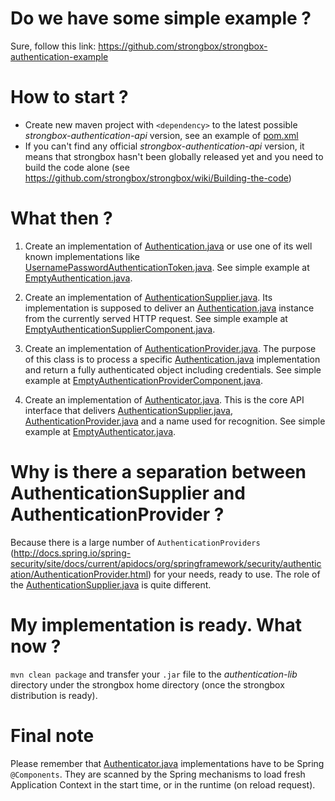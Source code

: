 # Do we have some simple example ?

Sure, follow this link: https://github.com/strongbox/strongbox-authentication-example

# How to start ?

* Create new maven project with `<dependency>` to the latest possible _strongbox-authentication-api_ version, see an example of [pom.xml](https://github.com/carlspring/strongbox-authentication-example/blob/master/pom.xml)
* If you can't find any official _strongbox-authentication-api_ version, it means that strongbox hasn't been globally released yet and you need to build the code alone (see https://github.com/strongbox/strongbox/wiki/Building-the-code)

# What then ?

1. Create an implementation of [Authentication.java](https://github.com/spring-projects/spring-security/blob/master/core/src/main/java/org/springframework/security/core/Authentication.java) or use one of its well known implementations like [UsernamePasswordAuthenticationToken.java](https://github.com/spring-projects/spring-security/blob/master/core/src/main/java/org/springframework/security/authentication/UsernamePasswordAuthenticationToken.java). See simple example at [EmptyAuthentication.java](https://github.com/carlspring/strongbox-authentication-example/blob/master/src/main/java/org/carlspring/strongbox/authentication/impl/example/EmptyAuthentication.java). 

2. Create an implementation of [AuthenticationSupplier.java](https://github.com/strongbox/strongbox/blob/master/strongbox-authentication-api/src/main/java/org/carlspring/strongbox/authentication/api/AuthenticationSupplier.java). Its implementation is supposed to deliver an [Authentication.java](https://github.com/spring-projects/spring-security/blob/master/core/src/main/java/org/springframework/security/core/Authentication.java) instance from the currently served HTTP request. See simple example at [EmptyAuthenticationSupplierComponent.java](https://github.com/strongbox/strongbox-authentication-example/blob/master/src/main/java/org/carlspring/strongbox/authentication/impl/example/EmptyAuthenticationSupplierComponent.java).

3. Create an implementation of [AuthenticationProvider.java](https://github.com/spring-projects/spring-security/blob/master/core/src/main/java/org/springframework/security/authentication/AuthenticationProvider.java). The purpose of this class is to process a specific [Authentication.java](https://github.com/spring-projects/spring-security/blob/master/core/src/main/java/org/springframework/security/core/Authentication.java) implementation and return a fully authenticated object including credentials. See simple example at [EmptyAuthenticationProviderComponent.java](https://github.com/strongbox/strongbox-authentication-example/blob/master/src/main/java/org/carlspring/strongbox/authentication/impl/example/EmptyAuthenticationProviderComponent.java).

4. Create an implementation of [Authenticator.java](https://github.com/strongbox/strongbox/blob/master/strongbox-authentication-api/src/main/java/org/carlspring/strongbox/authentication/api/Authenticator.java). This is the core API interface that delivers [AuthenticationSupplier.java](https://github.com/strongbox/strongbox/blob/master/strongbox-authentication-api/src/main/java/org/carlspring/strongbox/authentication/api/AuthenticationSupplier.java), [AuthenticationProvider.java](https://github.com/spring-projects/spring-security/blob/master/core/src/main/java/org/springframework/security/authentication/AuthenticationProvider.java) and a name used for recognition. See simple example at [EmptyAuthenticator.java](https://github.com/strongbox/strongbox-authentication-example/blob/master/src/main/java/org/carlspring/strongbox/authentication/impl/example/EmptyAuthenticator.java).

# Why is there a separation between AuthenticationSupplier and AuthenticationProvider ?

Because there is a large number of `AuthenticationProviders` (http://docs.spring.io/spring-security/site/docs/current/apidocs/org/springframework/security/authentication/AuthenticationProvider.html) for your needs, ready to use. The role of the [AuthenticationSupplier.java](https://github.com/strongbox/strongbox/blob/master/strongbox-authentication-api/src/main/java/org/carlspring/strongbox/authentication/api/AuthenticationSupplier.java) is quite different.

# My implementation is ready. What now ?

`mvn clean package` and transfer your `.jar` file to the _authentication-lib_ directory under the strongbox home directory (once the strongbox distribution is ready).

# Final note

Please remember that [Authenticator.java](https://github.com/strongbox/strongbox/blob/master/strongbox-authentication-api/src/main/java/org/carlspring/strongbox/authentication/api/Authenticator.java) implementations have to be Spring `@Components`. They are scanned by the Spring mechanisms to load fresh Application Context in the start time, or in the runtime (on reload request).
